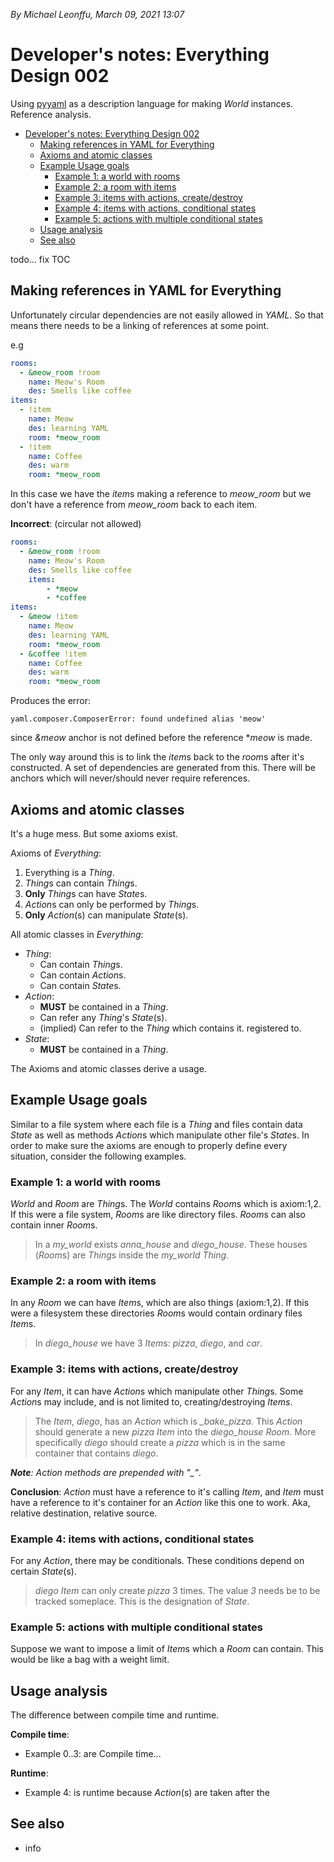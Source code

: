 
*By Michael Leonffu, March 09, 2021 13:07*

# Developer's notes: Everything Design 002

Using [pyyaml](https://pyyaml.org) as a description language for making
*World* instances. Reference analysis.

- [Developer's notes: Everything Design 002](#developers-notes-everything-design-002)
  - [Making references in YAML for Everything](#making-references-in-yaml-for-everything)
  - [Axioms and atomic classes](#axioms-and-atomic-classes)
  - [Example Usage goals](#example-usage-goals)
    - [Example 1: a world with rooms](#example-1-a-world-with-rooms)
    - [Example 2: a room with items](#example-2-a-room-with-items)
    - [Example 3: items with actions, create/destroy](#example-3-items-with-actions-createdestroy)
    - [Example 4: items with actions, conditional states](#example-4-items-with-actions-conditional-states)
    - [Example 5: actions with multiple conditional states](#example-5-actions-with-multiple-conditional-states)
  - [Usage analysis](#usage-analysis)
  - [See also](#see-also)

todo... fix TOC

## Making references in YAML for Everything

Unfortunately circular dependencies are not easily allowed in *YAML*.
So that means there needs to be a linking of references at some point.

e.g
```yaml
rooms:
  - &meow_room !room
    name: Meow's Room
    des: Smells like coffee
items:
  - !item
    name: Meow
    des: learning YAML
    room: *meow_room
  - !item
    name: Coffee
    des: warm
    room: *meow_room
```

In this case we have the *item*s making a reference to *meow_room*
but we don't have a reference from *meow_room* back to each item.

**Incorrect**: (circular not allowed)

```yaml
rooms:
  - &meow_room !room
    name: Meow's Room
    des: Smells like coffee
    items:
        - *meow
        - *coffee
items:
  - &meow !item
    name: Meow
    des: learning YAML
    room: *meow_room
  - &coffee !item
    name: Coffee
    des: warm
    room: *meow_room
```

Produces the error:

    yaml.composer.ComposerError: found undefined alias 'meow'

since *&meow* anchor is not defined before the reference **meow* is
made.

The only way around this is to link the *item*s back to the *room*s
after it's constructed. A set of dependencies are generated from this.
There will be anchors which will never/should never require
references.

## Axioms and atomic classes

It's a huge mess. But some axioms exist.

Axioms of *Everything*:
1. Everything is a *Thing*.
2. *Thing*s can contain *Thing*s.
3. **Only** *Thing*s can have *State*s.
4. *Action*s can only be performed by *Thing*s.
5. **Only** *Action*(s) can manipulate *State*(s).

All atomic classes in *Everything*:
- *Thing*:
  - Can contain *Thing*s.
  - Can contain *Action*s.
  - Can contain *State*s.
- *Action*:
  - **MUST** be contained in a *Thing*.
  - Can refer any *Thing*'s *State*(s).
  - (implied) Can refer to the *Thing* which contains it.
registered to.
- *State*:
  - **MUST** be contained in a *Thing*.

The Axioms and atomic classes derive a usage.

## Example Usage goals

Similar to a file system where each file is a *Thing* and files
contain data *State* as well as methods *Action*s which manipulate
other file's *State*s. In order to make sure the axioms are enough
to properly define every situation, consider the following examples.

### Example 1: a world with rooms

*World* and *Room* are *Thing*s. The *World* contains *Room*s which
is axiom:1,2. If this were a file system, *Room*s are like
directory files. *Room*s can also contain inner *Room*s.

> In a *my_world* exists *anna_house* and *diego_house*. These
houses (*Room*s) are *Thing*s inside the *my_world* *Thing*.

### Example 2: a room with items

In any *Room* we can have *Item*s, which are also things (axiom:1,2).
If this were a filesystem these directories *Room*s would contain
ordinary files *Item*s.

> In *diego_house* we have 3 *Item*s: *pizza*, *diego*, and *car*.

### Example 3: items with actions, create/destroy

For any *Item*, it can have *Action*s which manipulate other *Thing*s.
Some *Action*s may include, and is not limited to, creating/destroying
*Items*.

> The *Item*, *diego*, has an *Action* which is *_bake_pizza*. This
*Action* should generate a new *pizza* *Item* into the *diego_house*
*Room*. More specifically *diego* should create a *pizza* which is
in the same container that contains *diego*.

***Note**: *Action* methods are prepended with "_"*.

**Conclusion**: *Action* must have a reference to it's calling
*Item*, and *Item* must have a reference to it's container for an
*Action* like this one to work. Aka, relative destination, relative
source.

### Example 4: items with actions, conditional states

For any *Action*, there may be conditionals. These conditions depend
on certain *State*(s).

> *diego* *Item* can only create *pizza* 3 times. The value *3* needs
be to be tracked someplace. This is the designation of *State*.

### Example 5: actions with multiple conditional states

Suppose we want to impose a limit of *Item*s which a *Room* can
contain. This would be like a bag with a weight limit.

> 

## Usage analysis

The difference between compile time and runtime.

**Compile time**:
- Example 0..3: are Compile time...

**Runtime**:
- Example 4: is runtime because *Action*(s) are taken after the

## See also

* info